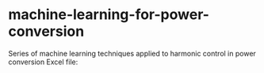 # machine-learning-for-power-conversion
Series of machine learning techniques applied to harmonic control in power conversion
Excel file: 
